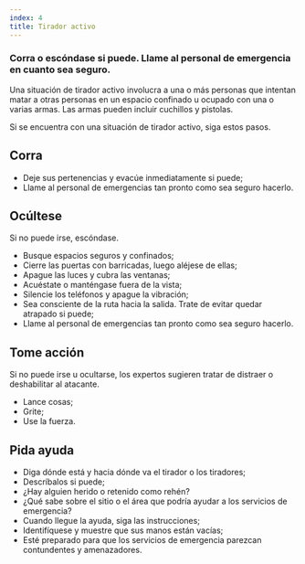 ```yaml
---
index: 4
title: Tirador activo
---
```

### Corra o escóndase si puede. Llame al personal de emergencia en cuanto sea seguro.

Una situación de tirador activo involucra a una o más personas que intentan matar a otras personas en un espacio confinado u ocupado con una o varias armas. Las armas pueden incluir cuchillos y pistolas.

Si se encuentra con una situación de tirador activo, siga estos pasos.

## Corra

* Deje sus pertenencias y evacúe inmediatamente si puede;
* Llame al personal de emergencias tan pronto como sea seguro hacerlo.

## Ocúltese

Si no puede irse, escóndase.

* Busque espacios seguros y confinados;
* Cierre las puertas con barricadas, luego aléjese de ellas;
* Apague las luces y cubra las ventanas;
* Acuéstate o manténgase fuera de la vista;
* Silencie los teléfonos y apague la vibración;
* Sea consciente de la ruta hacia la salida. Trate de evitar quedar atrapado si puede;
* Llame al personal de emergencias tan pronto como sea seguro hacerlo.

## Tome acción

Si no puede irse u ocultarse, los expertos sugieren tratar de distraer o deshabilitar al atacante.

* Lance cosas;
* Grite;
* Use la fuerza.

## Pida ayuda

* Diga dónde está y hacia dónde va el tirador o los tiradores;
* Descríbalos si puede;
* ¿Hay alguien herido o retenido como rehén?
* ¿Qué sabe sobre el sitio o el área que podría ayudar a los servicios de emergencia?
* Cuando llegue la ayuda, siga las instrucciones;
* Identifíquese y muestre que sus manos están vacías;
* Esté preparado para que los servicios de emergencia parezcan contundentes y amenazadores.